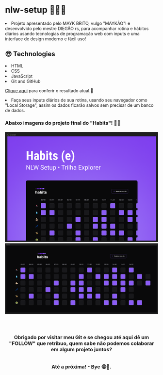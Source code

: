 # nlw-setup 🦾🚀🖖

<p><li> Projeto apresentado pelo MAYK BRITO, vulgo "MAYKÃO"! e desenvolvido pelo mestre DIEGÃO rs, para acompanhar rotina e hábitos diários usando tecnologias de programação web com inputs e uma interface de design moderno e fácil uso!

##  😎 Technologies

<li> HTML
<li> CSS
<li> JavaScript
<li> Git and GitHub

<p><a target="_blank" href="https://robertojunnior.github.io/nlw-setup/">Clique aqui</a> para conferir o resultado atual.🚀

<li> Faça seus inputs diários de sua rotina, usando seu navegador como "Local Storage", assim os dados ficarão salvos sem precisar de um banco de dados.

<h3> Abaixo imagens do projeto final do "Habits"! 🧑‍🚀
<br>
<br>

  <div align="center">
    <a target="_blank" href="https://robertojunnior.github.io/nlw-setup/">
    <img width="800px" src="./assets/cover-project.png" alt="imagem-de-capa">
    <img width="800px" src="./assets/home-project.png" alt="home-do-projeto">
    </a>
  <div/>

<br>
<br>
    
<h4> Obrigado por visitar meu Git e se chegou até aqui dê um "FOLLOW" que retribuo, quem sabe não podemos colaborar em algum projeto juntos?
  <br>
  <br>
<p> Até a próxima! - Bye 😁🖖.

